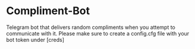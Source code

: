 # Compliment-Bot
Telegram bot that delivers random compliments when you attempt to communicate with it.
Please make sure to create a config.cfg file with your bot token under [creds]
